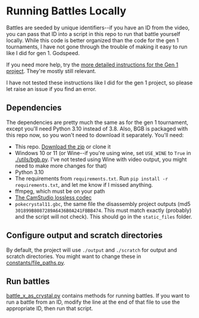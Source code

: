 # Running Battles Locally

Battles are seeded by unique identifiers--if you have an ID from the video, you can pass that ID into a script in this repo to run that battle yourself locally. While this code is better organized than the code for the gen 1 tournaments, I have not gone through the trouble of making it easy to run like I did for gen 1. Godspeed.

If you need more help, try the [more detailed instructions for the Gen 1 project](https://github.com/jsettlem/elo_world_pokemon_red/blob/master/tutorial.md). They're mostly still relevant.

I have not tested these instructions like I did for the gen 1 project, so please let raise an issue if you find an error. 

## Dependencies

The dependencies are pretty much the same as for the gen 1 tournament, except you'll need Python 3.10 instead of 3.8. Also, BGB is packaged with this repo now, so you won't need to download it separately. You'll need:

* This repo. [Download the zip](https://github.com/jsettlem/elo_world_pokemon_crystal/archive/refs/heads/master.zip) or clone it
* Windows 10 or 11 (or Wine--if you're using wine, set `USE_WINE` to `True` in [./utils/bgb.py](./utils/bgb.py). I've not tested using Wine with video output, you might need to make more changes for that)
* Python 3.10
* The requirements from `requirements.txt`. Run `pip install -r requirements.txt`, and let me know if I missed anything. 
* ffmpeg, which must be on your path
* [The CamStudio lossless codec](https://www.free-codecs.com/download_soft.php?d=a05ef709ad3c01e27214a4e83297821f&s=551&r=&f=camstudio_lossless_codec.htm)
* `pokecrystal11.gbc`, the same file the disassembly project outputs (md5 `301899B8087289A6436B0A241FBBB474`. This must match exactly (probably) and the script will not check). This should go in the `static_files` folder.  


## Configure output and scratch directories

By default, the project will use `./output` and `./scratch` for output and scratch directories. You might want to change these in [constants/file_paths.py](./constants/file_paths.py).

## Run battles

[battle_x_as_crystal.py](./battle_x_as_crystal.py) contains methods for running battles. If you want to run a battle from an ID, modify the line at the end of that file to use the appropriate ID, then run that script.
